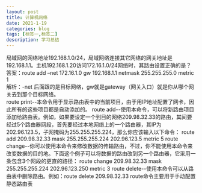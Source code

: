 ```yaml
---
layout: post
title: 计算机网络
date: 2021-1-19
categories: blog
tags: [标签一,标签二]
description: 学习总结
---
```

局域网的网络地址192.168.1.0/24，局域网络连接其它网络的网关地址是192.168.1.1。主机192.168.1.20访问172.16.1.0/24网络时，其路由设置正确的是？  
答案：route add –net 172.16.1.0 gw 192.168.1.1 netmask 255.255.255.0 metric 1  
解析：-net 后面跟的是目标网络，gw就是gateway（网关入口）就是你从哪个网关去到那个目标网络。  
route print--本命令用于显示路由表中的当前项目，由于用IP地址配置了网卡，因此所有的这些项目都是自动添加的。
route add--使用本命令，可以将新路由项目添加给路由表。例如，如果要设定一个到目的网络209.98.32.33的路由，其间要经过5个路由器网段，首先要经过本地网络上的一个路由器，其IP为202.96.123.5，子网掩码为255.255.255.224，那么你应该输入以下命令：
route add 209.98.32.33 mask 255.255.255.224 202.96.123.5 metric 5
route change--你可以使用本命令来修改数据的传输路由，不过，你不能使用本命令来改变数据的目的地。下面这个例子可以将数据的路由改到另一个路由器，它采用一条包含3个网段的更直的路径：
route change 209.98.32.33 mask 255.255.255.224 202.96.123.250 metric 3
route delete--使用本命令可以从路由表中删除路由。例如：route delete 209.98.32.33
route命令主要用于手动配置静态路由表


